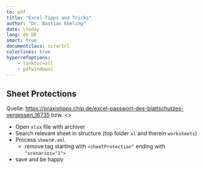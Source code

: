```yaml
---
to: pdf
title: "Excel-Tipps and Tricks"
author: "Dr. Bastian Ebeling"
date: \today
lang: de-DE
smart: true
documentclass: scrartcl
colorlinks: true
hyperrefoptions:
    - linktoc=all
    - pdfwindowui
---
```


## Sheet Protections

Quelle: <https://praxistipps.chip.de/excel-passwort-des-blattschutzes-vergessen_16735> bzw. <>

* Open `xlsx` file with archiver
* Search relevant sheet in structure (top folder `xl` and therein `worksheets`)
* Process `sheet#.xml`
  * remove tag starting with `<sheetProtection"` ending with `"scenarios="1">`
* save and be happy
